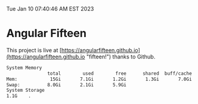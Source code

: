 Tue Jan 10 07:40:46 AM EST 2023

# Angular Fifteen


This project is live at [https://angularfifteen.github.io](https://angularfifteen.github.io "fifteen!") thanks to Github.

```bash
System Memory
               total        used        free      shared  buff/cache   available
Mem:            15Gi       7.1Gi       1.2Gi       1.3Gi       7.0Gi       6.5Gi
Swap:          8.0Gi       2.1Gi       5.9Gi
System Storage
1.1G	.
```
```bash
